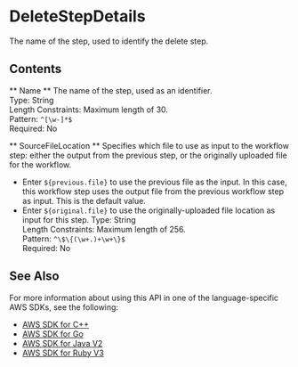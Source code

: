 # DeleteStepDetails<a name="API_DeleteStepDetails"></a>

The name of the step, used to identify the delete step\.

## Contents<a name="API_DeleteStepDetails_Contents"></a>

 ** Name **   <a name="TransferFamily-Type-DeleteStepDetails-Name"></a>
The name of the step, used as an identifier\.  
Type: String  
Length Constraints: Maximum length of 30\.  
Pattern: `^[\w-]*$`   
Required: No

 ** SourceFileLocation **   <a name="TransferFamily-Type-DeleteStepDetails-SourceFileLocation"></a>
Specifies which file to use as input to the workflow step: either the output from the previous step, or the originally uploaded file for the workflow\.  
+ Enter `${previous.file}` to use the previous file as the input\. In this case, this workflow step uses the output file from the previous workflow step as input\. This is the default value\.
+ Enter `${original.file}` to use the originally\-uploaded file location as input for this step\.
Type: String  
Length Constraints: Maximum length of 256\.  
Pattern: `^\$\{(\w+.)+\w+\}$`   
Required: No

## See Also<a name="API_DeleteStepDetails_SeeAlso"></a>

For more information about using this API in one of the language\-specific AWS SDKs, see the following:
+  [AWS SDK for C\+\+](https://docs.aws.amazon.com/goto/SdkForCpp/transfer-2018-11-05/DeleteStepDetails) 
+  [AWS SDK for Go](https://docs.aws.amazon.com/goto/SdkForGoV1/transfer-2018-11-05/DeleteStepDetails) 
+  [AWS SDK for Java V2](https://docs.aws.amazon.com/goto/SdkForJavaV2/transfer-2018-11-05/DeleteStepDetails) 
+  [AWS SDK for Ruby V3](https://docs.aws.amazon.com/goto/SdkForRubyV3/transfer-2018-11-05/DeleteStepDetails) 